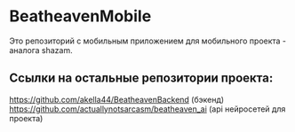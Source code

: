 # BeatheavenMobile
Это репозиторий с мобильным приложением для мобильного проекта - аналога shazam.

## Ссылки на остальные репозитории проекта:
https://github.com/akella44/BeatheavenBackend (бэкенд)\
https://github.com/actuallynotsarcasm/beatheaven_ai (api нейросетей для проекта)
